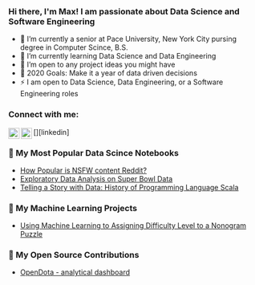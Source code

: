 <a href="https://sourcerer.io/maksymkarunos"><img src="https://img.shields.io/badge/Python-31%20commits-orange.svg" alt=""></a>
<a href="https://sourcerer.io/maksymkarunos"><img src="https://img.shields.io/badge/JavaScript-25%20commits-orange.svg" alt=""></a>
<a href="https://sourcerer.io/maksymkarunos"><img src="https://img.shields.io/badge/C-24%20commits-orange.svg" alt=""></a>
<a href="https://sourcerer.io/maksymkarunos"><img src="https://img.shields.io/badge/C++-14%20commits-orange.svg" alt=""></a>
### Hi there, I'm Max! I am passionate about Data Science and Software Engineering

- 🔭 I’m currently a senior at Pace University, New York City pursing degree in Computer Scince, B.S.
- 🌱 I’m currently learning Data Science and Data Engineering
- 👯 I’m open to any project ideas you might have
- 🥅 2020 Goals: Make it a year of data driven decisions
- ⚡ I am open to Data Science, Data Engineering, or a Software Engineering roles 

### Connect with me:

[<img align="left" alt="maksymKarunos | LinkedIn" width="22px" src="https://cdn.jsdelivr.net/npm/simple-icons@v3/icons/linkedin.svg" />][linkedin]
[<img align="left" alt="maksymKarunos | LinkedIn" width="22px" src="https://cdn.jsdelivr.net/npm/simple-icons@v3/icons/gmail.svg" />](mailto:maksim.karunos@gmail.com?subject=[GitHub]%20Source%20Han%20Sans)
<br />



### 📕 My Most Popular Data Scince Notebooks

<!-- BLOG-POST-LIST:START -->
- [How Popular is NSFW content Reddit?](https://www.kaggle.com/maksymkarunos/does-nsfw-content-hype-on-reddit)
- [Exploratory Data Analysis on Super Bowl Data](https://github.com/MaksymKarunos/Data-Analysis-on-Super-Bowl-Data/blob/master/notebook.ipynb)
- [Telling a Story with Data: History of Programming Language Scala](https://github.com/MaksymKarunos/GitHubHistoryofScala/blob/master/notebook.ipynb)
<!-- BLOG-POST-LIST:END -->



### 📕 My Machine Learning Projects

<!-- BLOG-POST-LIST:START -->
- [Using Machine Learning to Assigning Difficulty Level to a Nonogram Puzzle](https://github.com/MaksymKarunos/NonogramSolver)
<!-- BLOG-POST-LIST:END -->


### 📕 My Open Source Contributions

<!-- BLOG-POST-LIST:START -->
- [OpenDota - analytical dashboard](https://github.com/odota/web)
<!-- BLOG-POST-LIST:END -- >


### Spotify: My Music Live 
[<img src="https://now-playing-codestackr.vercel.app/api/spotify-playing" alt="MaksymKarunos Spotify Playing" width="350" />](https://open.spotify.com/user/31jznq5cnfhfuaqbwwbkho2xlgna?si=ovGF5mqKRG6QK2QzWyYygw)

[linkedin]: https://www.linkedin.com/in/mkarunos/
